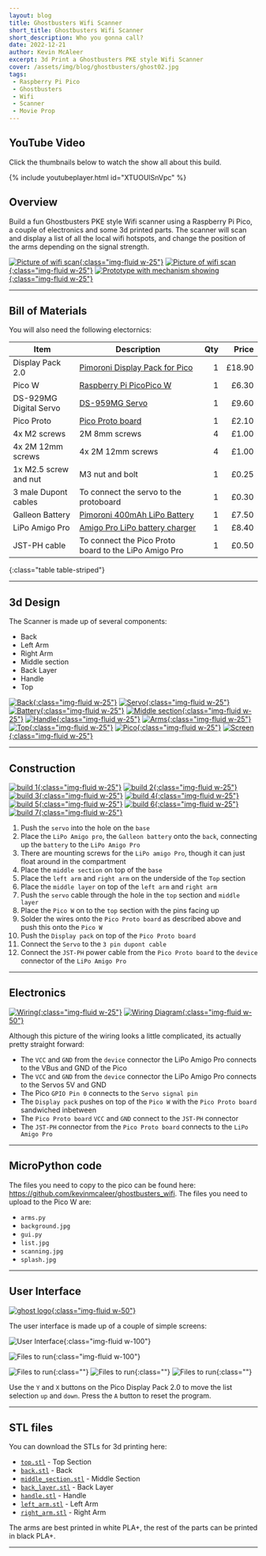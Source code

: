 ```yaml
---
layout: blog
title: Ghostbusters Wifi Scanner
short_title: Ghostbusters Wifi Scanner
short_description: Who you gonna call?
date: 2022-12-21
author: Kevin McAleer
excerpt: 3d Print a Ghostbusters PKE style Wifi Scanner
cover: /assets/img/blog/ghostbusters/ghost02.jpg
tags:
 - Raspberry Pi Pico
 - Ghostbusters
 - Wifi
 - Scanner
 - Movie Prop
---
```


## YouTube Video

Click the thumbnails below to watch the show all about this build.

{% include youtubeplayer.html id="XTUOUlSnVpc" %}

## Overview

Build a fun Ghostbusters PKE style Wifi scanner using a Raspberry Pi Pico, a couple of electronics and some 3d printed parts. The scanner will scan and display a list of all the local wifi hotspots, and change the position of the arms depending on the signal strength.

[![Picture of wifi scan](/assets/img/blog/ghostbusters/ghost01.jpg){:class="img-fluid w-25"}](/assets/img/blog/ghostbusters/ghost01.jpg)
[![Picture of wifi scan](/assets/img/blog/ghostbusters/ghost03.jpg){:class="img-fluid w-25"}](/assets/img/blog/ghostbusters/ghost03.jpg)
[![Prototype with mechanism showing](/assets/img/blog/ghostbusters/proto01.jpg){:class="img-fluid w-25"}](/assets/img/blog/ghostbusters/proto01.jpg)

---

## Bill of Materials

You will also need the following electornics:

Item                   | Description                                                                                                       | Qty |  Price
-----------------------|-------------------------------------------------------------------------------------------------------------------|----:|------:
Display Pack 2.0       | [Pimoroni Display Pack for Pico](https://shop.pimoroni.com/products/pico-display-pack-2-0?variant=39374122582099) |   1 | £18.90
Pico W                 | [Raspberry Pi PicoPico W](https://shop.pimoroni.com/products/raspberry-pi-pico-w?variant=40059369619539)          |   1 |  £6.30
DS-929MG Digital Servo | [DS-959MG Servo](https://shop.pimoroni.com/products/ds-929mg-digital-servo?variant=1015994157)                    |   1 |  £9.60
Pico Proto             | [Pico Proto board](https://shop.pimoroni.com/products/pico-proto?variant=32369530110035)                          |   1 |  £2.10
4x M2 screws           | 2M 8mm screws                                                                                                     |   4 |  £1.00
4x 2M 12mm screws      | 4x 2M 12mm screws                                                                                                 |   4 |  £1.00
1x M2.5 screw and nut  | M3 nut and bolt                                                                                                   |   1 |  £0.25
3 male Dupont cables   | To connect the servo to the protoboard                                                                            |   1 |  £0.30
Galleon Battery        | [Pimoroni 400mAh LiPo Battery](https://shop.pimoroni.com/products/galleon-400mah-battery?variant=40061068673107)  |   1 |  £7.50
LiPo Amigo Pro         | [Amigo Pro LiPo battery charger](https://shop.pimoroni.com/products/lipo-amigo?variant=39779302539347)            |   1 |  £8.40
JST-PH cable           | To connect the Pico Proto board to the LiPo Amigo Pro                                                             |   1 |  £0.50
{:class="table table-striped"}

---

## 3d Design

The Scanner is made up of several components:

* Back
* Left Arm
* Right Arm
* Middle section
* Back Layer
* Handle
* Top

[![Back](/assets/img/blog/ghostbusters/3d_01.png){:class="img-fluid w-25"}](/assets/img/blog/ghostbusters/3d_01.png)
[![Servo](/assets/img/blog/ghostbusters/3d_02.png){:class="img-fluid w-25"}](/assets/img/blog/ghostbusters/3d_02.png)
[![Battery](/assets/img/blog/ghostbusters/3d_03.png){:class="img-fluid w-25"}](/assets/img/blog/ghostbusters/3d_03.png)
[![Middle section](/assets/img/blog/ghostbusters/3d_04.png){:class="img-fluid w-25"}](/assets/img/blog/ghostbusters/3d_04.png)
[![Handle](/assets/img/blog/ghostbusters/3d_05.png){:class="img-fluid w-25"}](/assets/img/blog/ghostbusters/3d_05.png)
[![Arms](/assets/img/blog/ghostbusters/3d_06.png){:class="img-fluid w-25"}](/assets/img/blog/ghostbusters/3d_06.png)
[![Top](/assets/img/blog/ghostbusters/3d_07.png){:class="img-fluid w-25"}](/assets/img/blog/ghostbusters/3d_07.png)
[![Pico](/assets/img/blog/ghostbusters/3d_08.png){:class="img-fluid w-25"}](/assets/img/blog/ghostbusters/3d_08.png)
[![Screen](/assets/img/blog/ghostbusters/3d_09.png){:class="img-fluid w-25"}](/assets/img/blog/ghostbusters/3d_09.png)

---

## Construction

[![build 1](/assets/img/blog/ghostbusters/build01.jpg){:class="img-fluid w-25"}](/assets/img/blog/ghostbusters/build01.jpg)
[![build 2](/assets/img/blog/ghostbusters/build02.jpg){:class="img-fluid w-25"}](/assets/img/blog/ghostbusters/build02.jpg)
[![build 3](/assets/img/blog/ghostbusters/build03.jpg){:class="img-fluid w-25"}](/assets/img/blog/ghostbusters/build03.jpg)
[![build 4](/assets/img/blog/ghostbusters/build04.jpg){:class="img-fluid w-25"}](/assets/img/blog/ghostbusters/build04.jpg)
[![build 5](/assets/img/blog/ghostbusters/build05.jpg){:class="img-fluid w-25"}](/assets/img/blog/ghostbusters/build05.jpg)
[![build 6](/assets/img/blog/ghostbusters/build06.jpg){:class="img-fluid w-25"}](/assets/img/blog/ghostbusters/build06.jpg)
[![build 7](/assets/img/blog/ghostbusters/build07.jpg){:class="img-fluid w-25"}](/assets/img/blog/ghostbusters/build07.jpg)

1. Push the `servo` into the hole on the `base`
1. Place the `LiPo Amigo pro`, the `Galleon battery` onto the `back`, connecting up the `battery` to the `LiPo Amigo Pro`
1. There are mounting screws for the `LiPo amigo Pro`, though it can just float around in the compartment
1. Place the `middle section` on top of the `base`
1. Place the `left arm` and `right arm` on the underside of the `Top` section
1. Place the `middle layer` on top of the `left arm` and `right arm`
1. Push the `servo` cable through the hole in the `top` section and `middle layer`
1. Place the `Pico W` on to the `top` section with the pins facing up
1. Solder the wires onto the `Pico Proto board` as described above and push this onto the `Pico W`
1. Push the `Display pack` on top of the `Pico Proto board`
1. Connect the `Servo` to the `3 pin dupont cable`
1. Connect the `JST-PH` power cable from the `Pico Proto board` to the `device` connector of the `LiPo Amigo Pro`

---

## Electronics

[![Wiring](/assets/img/blog/ghostbusters/wiring.jpg){:class="img-fluid w-25"}](/assets/img/blog/ghostbusters/wiring.jpg)
[![Wiring Diagram](/assets/img/blog/ghostbusters/wiring_diagram.jpg){:class="img-fluid w-50"}](/assets/img/blog/ghostbusters/wiring_diagram.jpg)

Although this picture of the wiring looks a little complicated, its actually pretty straight forward:

* The `VCC` and `GND` from the `device` connector the LiPo Amigo Pro connects to the VBus and GND of the Pico
* The `VCC` and `GND` from the `device` connector the LiPo Amigo Pro connects to the Servos 5V and GND
* The Pico `GPIO Pin 0` connects to the `Servo signal pin`
* The `Display pack` pushes on top of the `Pico W` with the `Pico Proto board` sandwiched inbetween
* The `Pico Proto board` `VCC` and `GND` connect to the `JST-PH` connector
* The `JST-PH` connector from the `Pico Proto board` connects to the `LiPo Amigo Pro`

---

## MicroPython code

The files you need to copy to the pico can be found here: <https://github.com/kevinmcaleer/ghostbusters_wifi>. The files you need to upload to the Pico W are:

* `arms.py`
* `background.jpg`
* `gui.py`
* `list.jpg`
* `scanning.jpg`
* `splash.jpg`

---

## User Interface

[![ghost logo](/assets/img/blog/ghostbusters/ghost.jpg){:class="img-fluid w-50"}](/assets/img/blog/ghostbusters/ghost.jpg)

The user interface is made up of a couple of simple screens:

![User Interface](/assets/img/blog/ghostbusters/gui01.jpg){:class="img-fluid w-100"}

![Files to run](/assets/img/blog/ghostbusters/gui02.jpg){:class="img-fluid w-100"}

![Files to run](/assets/img/blog/ghostbusters/splash.jpg){:class=""}
![Files to run](/assets/img/blog/ghostbusters/scanning.jpg){:class=""}
![Files to run](/assets/img/blog/ghostbusters/background.jpg){:class=""}

Use the `Y` and `X` buttons on the Pico Display Pack 2.0 to move the list selection `up` and `down`.
Press the `A` button to reset the program.

---

## STL files

You can download the STLs for 3d printing here:

* [`top.stl`](/assets/stl/ghostbusters/top.stl) - Top Section
* [`back.stl`](/assets/stl/ghostbusters//back.stl) - Back
* [`middle_section.stl`](/assets/stl/ghostbusters/middle_section.stl) - Middle Section
* [`back_layer.stl`](/assets/stl/ghostbusters/back_layer.stl) - Back Layer
* [`handle.stl`](/assets/stl/ghostbusters/handle.stl) - Handle
* [`left_arm.stl`](/assets/stl/ghostbusters/left_arm.stl) - Left Arm
* [`right_arm.stl`](/assets/stl/ghostbusters/right_arm.stl) - Right Arm

The arms are best printed in white PLA+, the rest of the parts can be printed in black PLA+.

---
